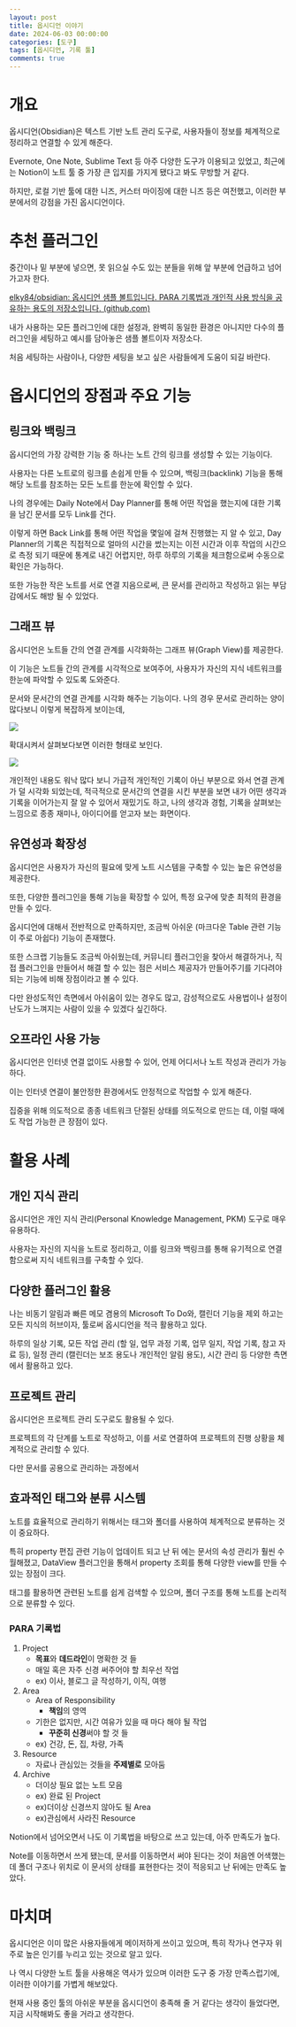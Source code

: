 ```yaml
---
layout: post
title: 옵시디언 이야기
date: 2024-06-03 00:00:00
categories: [도구]
tags: [옵시디언, 기록 툴]
comments: true
---
```


# 개요

옵시디언(Obsidian)은 텍스트 기반 노트 관리 도구로, 사용자들이 정보를 체계적으로 정리하고 연결할 수 있게 해준다. 

Evernote, One Note, Sublime Text 등 아주 다양한 도구가 이용되고 있었고, 최근에는 Notion이 노트 툴 중 가장 큰 입지를 가지게 됐다고 봐도 무방할 거 같다.

하지만, 로컬 기반 툴에 대한 니즈, 커스터 마이징에 대한 니즈 등은 여전했고, 이러한 부분에서의 강점을 가진 옵시디언이다.

# 추천 플러그인

중간이나 밑 부분에 넣으면, 못 읽으실 수도 있는 분들을 위해 앞 부분에 언급하고 넘어가고자 한다.

[elky84/obsidian: 옵시디언 샘플 볼트입니다. PARA 기록법과 개인적 사용 방식을 공유하는 용도의 저장소입니다. (github.com)](https://github.com/elky84/obsidian)

내가 사용하는 모든 플러그인에 대한 설정과, 완벽히 동일한 환경은 아니지만 다수의 플러그인을 세팅하고 예시를 담아놓은 샘플 볼트이자 저장소다.

처음 세팅하는 사람이나, 다양한 세팅을 보고 싶은 사람들에게 도움이 되길 바란다.
# 옵시디언의 장점과 주요 기능

## 링크와 백링크

옵시디언의 가장 강력한 기능 중 하나는 노트 간의 링크를 생성할 수 있는 기능이다. 

사용자는 다른 노트로의 링크를 손쉽게 만들 수 있으며, 백링크(backlink) 기능을 통해 해당 노트를 참조하는 모든 노트를 한눈에 확인할 수 있다. 

나의 경우에는 Daily Note에서 Day Planner를 통해 어떤 작업을 했는지에 대한 기록을 남긴 문서를 모두 Link를 건다.

이렇게 하면 Back Link를 통해 어떤 작업을 몇일에 걸쳐 진행했는 지 알 수 있고, Day Planner의 기록은 직접적으로 얼마의 시간을 썼는지는 이전 시간과 이후 작업의 시간으로 측정 되기 때문에 통계로 내긴 어렵지만, 하루 하루의 기록을 체크함으로써 수동으로 확인은 가능하다.

또한 가능한 작은 노트를 서로 연결 지음으로써, 큰 문서를 관리하고 작성하고 읽는 부담감에서도 해방 될 수 있었다.
## 그래프 뷰

옵시디언은 노트들 간의 연결 관계를 시각화하는 그래프 뷰(Graph View)를 제공한다. 

이 기능은 노트들 간의 관계를 시각적으로 보여주어, 사용자가 자신의 지식 네트워크를 한눈에 파악할 수 있도록 도와준다.

문서와 문서간의 연결 관계를 시각화 해주는 기능이다. 나의 경우 문서로 관리하는 양이 많다보니 이렇게 복잡하게 보이는데, 


![](/img/2024/obsidian_graph_view_01.png)


확대시켜서 살펴보다보면 이러한 형태로 보인다.

![](/img/2024/obsidian_graph_view_02.png)

개인적인 내용도 워낙 많다 보니 가급적 개인적인 기록이 아닌 부분으로 와서 연결 관계가 덜 시각화 되었는데, 적극적으로 문서간의 연결을 시킨 부분을 보면 내가 어떤 생각과 기록을 이어가는지 잘 알 수 있어서 재밌기도 하고, 나의 생각과 경험, 기록을 살펴보는 느낌으로 종종 재미나, 아이디어를 얻고자 보는 화면이다.

## 유연성과 확장성

옵시디언은 사용자가 자신의 필요에 맞게 노트 시스템을 구축할 수 있는 높은 유연성을 제공한다. 

또한, 다양한 플러그인을 통해 기능을 확장할 수 있어, 특정 요구에 맞춘 최적의 환경을 만들 수 있다.

옵시디언에 대해서 전반적으로 만족하지만, 조금씩 아쉬운 (마크다운 Table 관련 기능이 주로 아쉽다) 기능이 존재했다.

또한 스크랩 기능들도 조금씩 아쉬웠는데, 커뮤니티 플러그인을 찾아서 해결하거나, 직접 플러그인을 만들어서 해결 할 수 있는 점은 서비스 제공자가 만들어주기를 기다려야 되는 기능에 비해 장점이라고 볼 수 있다.

다만 완성도적인 측면에서 아쉬움이 있는 경우도 많고, 감성적으로도 사용법이나 설정이 난도가 느껴지는 사람이 있을 수 있겠다 싶긴하다.
## 오프라인 사용 가능

옵시디언은 인터넷 연결 없이도 사용할 수 있어, 언제 어디서나 노트 작성과 관리가 가능하다. 

이는 인터넷 연결이 불안정한 환경에서도 안정적으로 작업할 수 있게 해준다.

집중을 위해 의도적으로 종종 네트워크 단절된 상태를 의도적으로 만드는 데, 이럴 때에도 작업 가능한 큰 장점이 있다.

# 활용 사례

## 개인 지식 관리

옵시디언은 개인 지식 관리(Personal Knowledge Management, PKM) 도구로 매우 유용하다. 

사용자는 자신의 지식을 노트로 정리하고, 이를 링크와 백링크를 통해 유기적으로 연결함으로써 지식 네트워크를 구축할 수 있다.
## 다양한 플러그인 활용

나는 비동기 알림과 빠른 메모 겸용의 Microsoft To Do와, 캘린더 기능을 제외 하고는 모든 지식의 허브이자, 툴로써 옵시디언을 적극 활용하고 있다.

하루의 일상 기록, 모든 작업 관리 (할 일, 업무 과정 기록, 업무 일지, 작업 기록, 참고 자료 등), 일정 관리 (캘린더는 보조 용도나 개인적인 알림 용도), 시간 관리 등 다양한 측면에서 활용하고 있다.
## 프로젝트 관리

옵시디언은 프로젝트 관리 도구로도 활용될 수 있다. 

프로젝트의 각 단계를 노트로 작성하고, 이를 서로 연결하여 프로젝트의 진행 상황을 체계적으로 관리할 수 있다.

다만 문서를 공용으로 관리하는 과정에서 

## 효과적인 태그와 분류 시스템

노트를 효율적으로 관리하기 위해서는 태그와 폴더를 사용하여 체계적으로 분류하는 것이 중요하다. 

특히 property 편집 관련 기능이 업데이트 되고 난 뒤 에는 문서의 속성 관리가 훨씬 수월해졌고, DataView 플러그인을 통해서 property 조회를 통해 다양한 view를 만들 수 있는 장점이 크다.

태그를 활용하면 관련된 노트를 쉽게 검색할 수 있으며, 폴더 구조를 통해 노트를 논리적으로 분류할 수 있다.

### PARA 기록법

1. Project
    - **목표**와 **데드라인**이 명확한 것 들
    - 매일 혹은 자주 신경 써주어야 할 최우선 작업
    - ex) 이사, 블로그 글 작성하기, 이직, 여행
2. Area
    - Area of Responsibility
        - **책임**의 영역
    - 기한은 없지만, 시간 여유가 있을 때 마다 해야 될 작업
        - **꾸준히 신경**써야 할 것 들
    - ex) 건강, 돈, 집, 차량, 가족
3. Resource
    - 자료나 관심있는 것들을 **주제별로** 모아둠
4. Archive
    - 더이상 필요 없는 노트 모음
    - ex) 완료 된 Project
    - ex)더이상 신경쓰지 않아도 될 Area
    - ex)관심에서 사라진 Resource

Notion에서 넘어오면서 나도 이 기록법을 바탕으로 쓰고 있는데, 아주 만족도가 높다.

Note를 이동하면서 쓰게 됐는데, 문서를 이동하면서 써야 된다는 것이 처음엔 어색했는데 폴더 구조나 위치로 이 문서의 상태를 표현한다는 것이 적응되고 난 뒤에는 만족도 높았다.

# 마치며

옵시디언은 이미 많은 사용자들에게 메이저하게 쓰이고 있으며, 특히 작가나 연구자 위주로 높은 인기를 누리고 있는 것으로 알고 있다.

나 역시 다양한 노트 툴을 사용해온 역사가 있으며 이러한 도구 중 가장 만족스럽기에, 이러한 이야기를 가볍게 해보았다.

현재 사용 중인 툴의 아쉬운 부분을 옵시디언이 충족해 줄 거 같다는 생각이 들었다면, 지금 시작해봐도 좋을 거라고 생각한다.